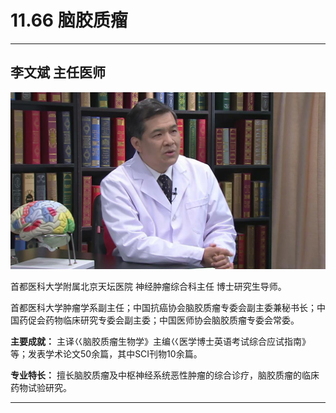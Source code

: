 # 11.66 脑胶质瘤

---

## 李文斌 主任医师

![1682522581625](image/c11_066/1682522581625.png)

首都医科大学附属北京天坛医院 神经肿瘤综合科主任 博士研究生导师。

首都医科大学肿瘤学系副主任；中国抗癌协会脑胶质瘤专委会副主委兼秘书长；中国药促会药物临床研究专委会副主委；中国医师协会脑胶质瘤专委会常委。


**主要成就：** 主译巜脑胶质瘤生物学》主编巜医学博士英语考试综合应试指南》等；发表学术论文50余篇，其中SCI刊物10余篇。


**专业特长：** 擅长脑胶质瘤及中枢神经系统恶性肿瘤的综合诊疗，脑胶质瘤的临床药物试验研究。

---
